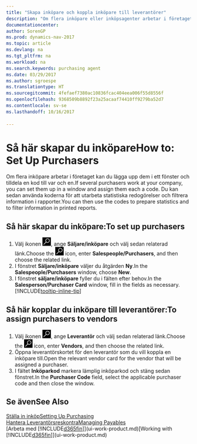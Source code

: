 ```yaml
---
title: "Skapa inköpare och koppla inköpare till leverantörer"
description: "Om flera inköpare eller inköpsagenter arbetar i företaget kan du sortera dem för statistiska analyser."
documentationcenter: 
author: SorenGP
ms.prod: dynamics-nav-2017
ms.topic: article
ms.devlang: na
ms.tgt_pltfrm: na
ms.workload: na
ms.search.keywords: purchasing agent
ms.date: 03/29/2017
ms.author: sgroespe
ms.translationtype: HT
ms.sourcegitcommit: 4fefaef7380ac10836fcac404eea006f55d8556f
ms.openlocfilehash: 9368509b8892f23a25acaaf74410ff9279ba52d7
ms.contentlocale: sv-se
ms.lasthandoff: 10/16/2017

---
```

# <a name="how-to-set-up-purchasers"></a><span data-ttu-id="1f441-103">Så här skapar du inköpare</span><span class="sxs-lookup"><span data-stu-id="1f441-103">How to: Set Up Purchasers</span></span>
<span data-ttu-id="1f441-104">Om flera inköpare arbetar i företaget kan du lägga upp dem i ett fönster och tilldela en kod till var och en.</span><span class="sxs-lookup"><span data-stu-id="1f441-104">If several purchasers work at your company, you can set them up in a window and assign them each a code.</span></span> <span data-ttu-id="1f441-105">Du kan sedan använda koderna för att utarbeta statistiska redogörelser och filtrera information i rapporter.</span><span class="sxs-lookup"><span data-stu-id="1f441-105">You can then use the codes to prepare statistics and to filter information in printed reports.</span></span>

## <a name="to-set-up-purchasers"></a><span data-ttu-id="1f441-106">Så här skapar du inköpare:</span><span class="sxs-lookup"><span data-stu-id="1f441-106">To set up purchasers</span></span>
1. <span data-ttu-id="1f441-107">Välj ikonen ![Söka efter sida eller rapport](media/ui-search/search_small.png "ikonen Söka efter sida eller rapport"), ange **Säljare/inköpare** och välj sedan relaterad länk.</span><span class="sxs-lookup"><span data-stu-id="1f441-107">Choose the ![Search for Page or Report](media/ui-search/search_small.png "Search for Page or Report icon") icon, enter **Salespeople/Purchasers**, and then choose the related link.</span></span>
2. <span data-ttu-id="1f441-108">I fönstret **Säljare/inköpare** väljer du åtgärden **Ny**.</span><span class="sxs-lookup"><span data-stu-id="1f441-108">In the **Salespeople/Purchasers** window, choose **New**.</span></span>
3. <span data-ttu-id="1f441-109">I fönstret **säljare/inköpare** fyller du i fälten efter behov.</span><span class="sxs-lookup"><span data-stu-id="1f441-109">In the **Salesperson/Purchaser Card** window, fill in the fields as necessary.</span></span> [!INCLUDE[tooltip-inline-tip](includes/tooltip-inline-tip_md.md)]

## <a name="to-assign-purchasers-to-vendors"></a><span data-ttu-id="1f441-110">Så här kopplar du inköpare till leverantörer:</span><span class="sxs-lookup"><span data-stu-id="1f441-110">To assign purchasers to vendors</span></span>
1. <span data-ttu-id="1f441-111">Välj ikonen ![Söka efter sida eller rapport](media/ui-search/search_small.png "ikonen Söka efter sida eller rapport"), ange **Leverantör** och välj sedan relaterad länk.</span><span class="sxs-lookup"><span data-stu-id="1f441-111">Choose the ![Search for Page or Report](media/ui-search/search_small.png "Search for Page or Report icon") icon, enter **Vendors**, and then choose the related link.</span></span>
2. <span data-ttu-id="1f441-112">Öppna leverantörskortet för den leverantör som du vill koppla en inköpare till.</span><span class="sxs-lookup"><span data-stu-id="1f441-112">Open the relevant vendor card for the vendor that will be assigned a purchaser.</span></span>
3. <span data-ttu-id="1f441-113">I fältet **Inköparkod** markera lämplig inköparkod och stäng sedan fönstret.</span><span class="sxs-lookup"><span data-stu-id="1f441-113">In the **Purchaser Code** field, select the applicable purchaser code and then close the window.</span></span>

## <a name="see-also"></a><span data-ttu-id="1f441-114">Se även</span><span class="sxs-lookup"><span data-stu-id="1f441-114">See Also</span></span>
[<span data-ttu-id="1f441-115">Ställa in inköp</span><span class="sxs-lookup"><span data-stu-id="1f441-115">Setting Up Purchasing</span></span>](purchasing-setup-purchasing.md)  
[<span data-ttu-id="1f441-116">Hantera Leverantörsreskontra</span><span class="sxs-lookup"><span data-stu-id="1f441-116">Managing Payables</span></span>](payables-manage-payables.md)  
<span data-ttu-id="1f441-117">[Arbeta med [!INCLUDE[d365fin](includes/d365fin_md.md)]](ui-work-product.md)</span><span class="sxs-lookup"><span data-stu-id="1f441-117">[Working with [!INCLUDE[d365fin](includes/d365fin_md.md)]](ui-work-product.md)</span></span>

